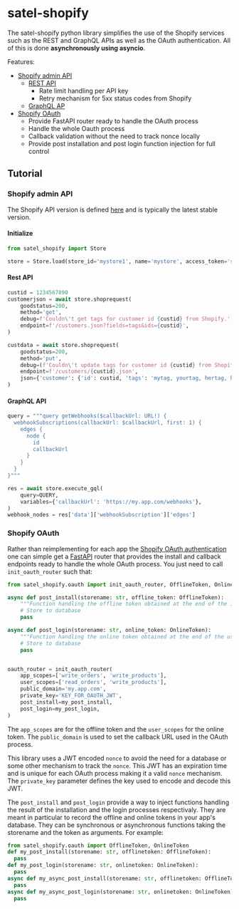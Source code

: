 # satel-shopify

The satel-shopify python library simplifies the use of the Shopify services such as
the REST and GraphQL APIs as well as the OAuth authentication.
All of this is done **asynchronously using asyncio**.

Features:

* [Shopify admin API](shopify-admin-api)
  * [REST API](#rest-api)
    * Rate limit handling per API key
    * Retry mechanism for 5xx status codes from Shopify
  * [GraphQL AP](#graphql-api)
* [Shopify OAuth](#shopify-oauth)
  * Provide FastAPI router ready to handle the OAuth process
  * Handle the whole Oauth process
  * Callback validation without the need to track nonce locally
  * Provide post installation and post login function injection for full control

## Tutorial

### Shopify admin API

The Shopify API version is defined [here](satel_shopify/constants.py) and is typically
the latest stable version.

#### Initialize

```python
from satel_shopify import Store

store = Store.load(store_id='mystore1', name='mystore', access_token='shppa_7a1e466ab2a')
```

#### Rest API

```python
custid = 1234567890
customerjson = await store.shoprequest(
    goodstatus=200,
    method='get',
    debug=f'Couldn\'t get tags for customer id {custid} from Shopify.',
    endpoint=f'/customers.json?fields=tags&ids={custid}',
)
```


```python
custdata = await store.shoprequest(
    goodstatus=200,
    method='put',
    debug=(f'Couldn\'t update tags for customer id {custid} from Shopify.'),
    endpoint=f'/customers/{custid}.json',
    json={'customer': {'id': custid, 'tags': 'mytag, yourtag, hertag, histag'}},
)
```

#### GraphQL API

```python
query = """query getWebhooks($callbackUrl: URL!) {
  webhookSubscriptions(callbackUrl: $callbackUrl, first: 1) {
    edges {
      node {
        id
        callbackUrl
      }
    }
  }
}"""

res = await store.execute_gql(
    query=QUERY,
    variables={'callbackUrl': 'https://my.app.com/webhooks'},
)
webhook_nodes = res['data']['webhookSubscription']['edges']
```

### Shopify OAuth

Rather than reimplementing for each app the
[Shopify OAuth authentication](https://shopify.dev/tutorials/authenticate-with-oauth)
one can simple get a [FastAPI](https://fastapi.tiangolo.com/) router that provides
the install and callback endpoints ready to handle the whole OAuth process.
You just need to call `init_oauth_router` such that:

```python
from satel_shopify.oauth import init_oauth_router, OfflineToken, OnlineToken

async def post_install(storename: str, offline_token: OfflineToken):
    """Function handling the offline token obtained at the end of the installation"""
    # Store to database
    pass

async def post_login(storename: str, online_token: OnlineToken):
    """Function handling the online token obtained at the end of the user login"""
    # Store to database
    pass


oauth_router = init_oauth_router(
    app_scopes=['write_orders', 'write_products'],
    user_scopes=['read_orders', 'write_products'],
    public_domain='my.app.com',
    private_key='KEY_FOR_OAUTH_JWT',
    post_install=my_post_install,
    post_login=my_post_login,
)
```

The `app_scopes` are for the offline token and the `user_scopes` for the online token.
The `public_domain` is used to set the callback URL used in the OAuth process.

This library uses a JWT encoded `nonce` to avoid the need for a database or some other
mechanism to track the `nonce`. This JWT has an expiration time and is unique for each
OAuth process making it a valid `nonce` mechanism.
The `private_key` parameter defines the key used to encode and decode this JWT.

The `post_install` and `post_login` provide a way to inject functions handling the
result of the installation and the login processes respectivaly. They are meant in 
particular to record the offline and online tokens in your app's database.
They can be synchronous or asynchronous functions taking the storename and the token
as arguments. For example:
```python
from satel_shopify.oauth import OfflineToken, OnlineToken
def my_post_install(storename: str, offlinetoken: OfflineToken):
  pass
def my_post_login(storename: str, onlinetoken: OnlineToken):
  pass
async def my_async_post_install(storename: str, offlinetoken: OfflineToken):
  pass
async def my_async_post_login(storename: str, onlinetoken: OnlineToken):
  pass
```
